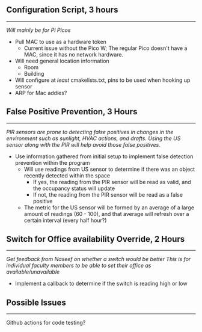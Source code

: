 ## Configuration Script, 3 hours
***

*Will mainly be for Pi Picos*
- Pull MAC to use as a hardware token
	- Current issue without the Pico W; The regular Pico doesn't have a MAC, since it has no network hardware.
- Will need general location information
	- Room
	- Building
- Will configure at *least* cmakelists.txt, pins to be used when hooking up sensor
- ARP for Mac addies?

## False Positive Prevention, 3 Hours
***

*PIR sensors are prone to detecting false positives in changes in the environment such as sunlight, HVAC actions, and drafts. Using the US sensor along with the PIR will help avoid those false positives.*
- Use information gathered from initial setup to implement false detection prevention within the program
	- Will use readings from US sensor to determine if there was an object recently detected within the space
		- If yes, the reading from the PIR sensor will be read as valid, and the occupancy status will update
		- If not, the reading from the PIR sensor will be read as a false positive
	- The metric for the US sensor will be formed by an average of a large amount of readings (60 - 100), and that average will refresh over a certain interval (every half hour?)

## Switch for Office availability Override, 2 Hours
***
*Get feedback from Naseef on whether a switch would be better*
*This is for individual faculty members to be able to set their office as available/unavailable*

- Implement a callback to determine if the switch is reading high or low
## 


## Possible Issues
***
Github actions for code testing?